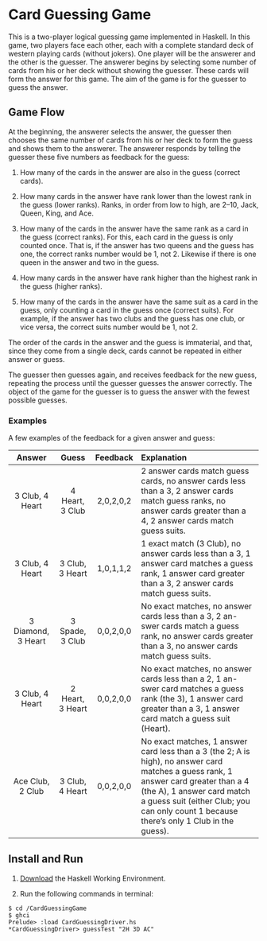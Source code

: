 ﻿# Card Guessing Game

This is a two-player logical guessing game implemented in Haskell. In this game, two players face each other, each with a complete standard deck of western playing cards (without jokers). One player will be the answerer and the other is the guesser. The answerer begins by selecting some number of cards from his or her deck without showing the guesser. These cards will form the answer for this game. The aim of the game is for the guesser to guess the answer.

## Game Flow
At the beginning, the answerer selects the answer, the guesser then chooses the same number of cards from his or her deck to form the guess and shows them to the answerer. The answerer responds by telling the guesser these five numbers as feedback for the guess:

1. How many of the cards in the answer are also in the guess (correct cards).

2. How many cards in the answer have rank lower than the lowest rank in the guess (lower ranks). Ranks, in order from low to high, are 2–10, Jack, Queen, King, and Ace.

3. How many of the cards in the answer have the same rank as a card in the guess (correct ranks). For this, each card in the guess is only counted once. That is, if the answer has two queens and the guess has one, the correct ranks number would be 1, not 2. Likewise if there is one queen in the answer and two in the guess.

4. How many cards in the answer have rank higher than the highest rank in the guess (higher ranks).

5. How many of the cards in the answer have the same suit as a card in the guess, only counting a card in the guess once (correct suits). For example, if the answer has two clubs and the guess has one club, or vice versa, the correct suits number would be 1, not 2.

The order of the cards in the answer and the guess is immaterial, and that, since they come from a single deck, cards cannot be repeated in either answer or guess.

The guesser then guesses again, and receives feedback for the new guess, repeating the process until the guesser guesses the answer correctly. The object of the game for the guesser is to guess the answer with the fewest possible guesses.

### Examples
A few examples of the feedback for a given answer and guess:

| Answer | Guess | Feedback | Explanation |
| :----: | :---: | :------: | :--------- |
| 3 Club, 4 Heart | 4 Heart, 3 Club | 2,0,2,0,2 | 2 answer cards match guess cards, no answer cards less than a 3, 2 answer cards match guess ranks, no answer cards greater than a 4, 2 answer cards match guess suits. |
| 3 Club, 4 Heart | 3 Club, 3 Heart | 1,0,1,1,2 | 1 exact match (3 Club), no answer cards less than a 3, 1 answer card matches a guess rank, 1 answer card greater than a 3, 2 answer cards match guess suits. |
| 3 Diamond, 3 Heart | 3 Spade, 3 Club | 0,0,2,0,0 | No exact matches, no answer cards less than a 3, 2 an- swer cards match a guess rank, no answer cards greater than a 3, no answer cards match guess suits. |
| 3 Club, 4 Heart | 2 Heart, 3 Heart | 0,0,2,0,0 | No exact matches, no answer cards less than a 2, 1 an- swer card matches a guess rank (the 3), 1 answer card greater than a 3, 1 answer card match a guess suit (Heart). |
| Ace Club, 2 Club | 3 Club, 4 Heart | 0,0,2,0,0 | No exact matches, 1 answer card less than a 3 (the 2; A is high), no answer card matches a guess rank, 1 answer card greater than a 4 (the A), 1 answer card match a guess suit (either Club; you can only count 1 because there’s only 1 Club in the guess). |

## Install and Run

1. [Download](https://www.haskell.org/downloads) the Haskell Working Environment.

2. Run the following commands in terminal: 

```
$ cd /CardGuessingGame
$ ghci
Prelude> :load CardGuessingDriver.hs
*CardGuessingDriver> guessTest "2H 3D AC"
```